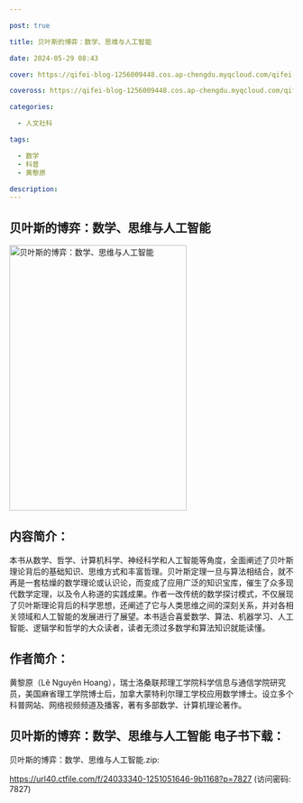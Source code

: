 ```yaml
---

post: true

title: 贝叶斯的博弈：数学、思维与人工智能

date: 2024-05-29 08:43

cover: https://qifei-blog-1256009448.cos.ap-chengdu.myqcloud.com/qifei-blog/65ea5e6c9f345e8d03c87623.jpg

coveross: https://qifei-blog-1256009448.cos.ap-chengdu.myqcloud.com/qifei-blog/65ea5e6c9f345e8d03c87623.jpg

categories:

  - 人文社科

tags:

  - 数学
  - 科普
  - 黄黎原

description:
---
```


## 贝叶斯的博弈：数学、思维与人工智能
<img alt="贝叶斯的博弈：数学、思维与人工智能 " class="aligncenter loading" data-was-processed="true" decoding="async" fetchpriority="high" height="471" src="https://qifei-blog-1256009448.cos.ap-chengdu.myqcloud.com/qifei-blog/65ea5e6c9f345e8d03c87623.jpg " style="cursor: zoom-in;" width="314"/>

## 内容简介：

本书从数学、哲学、计算机科学、神经科学和人工智能等角度，全面阐述了贝叶斯理论背后的基础知识、思维方式和丰富哲理。贝叶斯定理一旦与算法相结合，就不再是一套枯燥的数学理论或认识论，而变成了应用广泛的知识宝库，催生了众多现代数学定理，以及令人称道的实践成果。作者一改传统的数学探讨模式，不仅展现了贝叶斯理论背后的科学思想，还阐述了它与人类思维之间的深刻关系，并对各相关领域和人工智能的发展进行了展望。本书适合喜爱数学、算法、机器学习、人工智能、逻辑学和哲学的大众读者，读者无须过多数学和算法知识就能读懂。

## 作者简介：

黄黎原（Lê Nguyên Hoang），瑞士洛桑联邦理工学院科学信息与通信学院研究员，美国麻省理工学院博士后，加拿大蒙特利尔理工学校应用数学博士。设立多个科普网站、网络视频频道及播客，著有多部数学、计算机理论著作。

## 贝叶斯的博弈：数学、思维与人工智能 电子书下载：



贝叶斯的博弈：数学、思维与人工智能.zip: 

https://url40.ctfile.com/f/24033340-1251051646-9b1168?p=7827 (访问密码: 7827)
